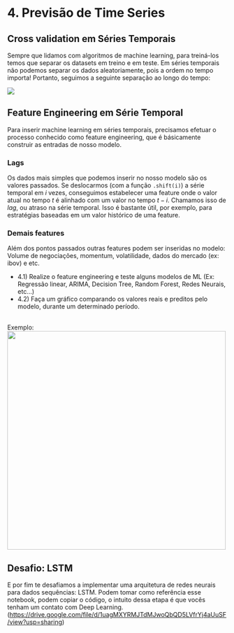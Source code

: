# 4. Previsão de Time Series

## Cross validation em Séries Temporais

Sempre que lidamos com algoritmos de machine learning, para treiná-los temos que separar os datasets em treino e em teste. Em séries temporais não podemos separar os dados aleatoriamente, pois a ordem no tempo importa! Portanto, seguimos a seguinte separação ao longo do tempo:

<img src="https://habrastorage.org/files/f5c/7cd/b39/f5c7cdb39ccd4ba68378ca232d20d864.png"/>

## Feature Engineering em Série Temporal

Para inserir machine learning em séries temporais, precisamos efetuar o processo conhecido como feature engineering, que é básicamente construir as entradas de nosso modelo.

### Lags
Os dados mais simples que podemos inserir no nosso modelo são os valores passados.
Se deslocarmos (com a função `.shift(i)`) a série temporal em $i$ vezes, conseguimos estabelecer uma feature onde o valor atual no tempo $t$ é alinhado com um valor no tempo $t-i$. Chamamos isso de _lag_, ou atraso na série temporal. Isso é bastante útil, por exemplo, para estratégias baseadas em um valor histórico de uma feature.

### Demais features
Além dos pontos passados outras features podem ser inseridas no modelo: Volume de negociações, momentum, volatilidade, dados do mercado (ex: ibov) e etc.

- 4.1) Realize o feature engineering e teste alguns modelos de ML (Ex: Regressão linear, ARIMA, Decision Tree, Random Forest, Redes Neurais, etc...)
- 4.2) Faça um gráfico comparando os valores reais e preditos pelo modelo, durante um determinado período.
<br/>
Exemplo:
<br/>
<img width="500" height="500" src="https://miro.medium.com/max/1000/1*NvhZBDp5jNX-5Qd4LT7FEw.png">

## Desafio: LSTM

E por fim te desafiamos a implementar uma arquitetura de redes neurais para dados sequências: LSTM. Podem tomar como referência esse notebook, podem copiar o código, o intuito dessa etapa é que vocês tenham um contato com Deep Learning. (https://drive.google.com/file/d/1uagMXYRMJTdMJwoQbQD5LVfrYj4aUuSF/view?usp=sharing)